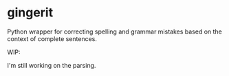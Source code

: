 gingerit
========

Python wrapper for correcting spelling and grammar mistakes based on the context of complete sentences.


WIP:

I'm still working on the parsing.
